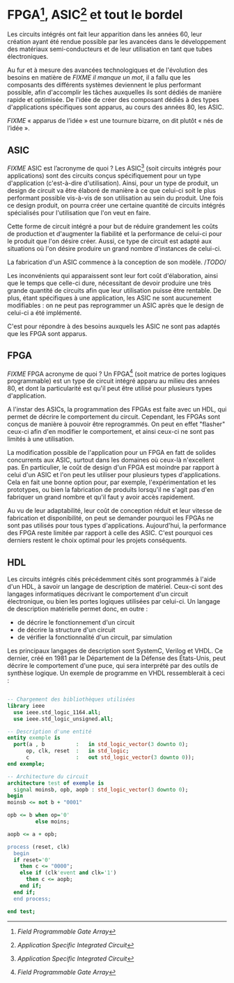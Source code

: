 # FPGA[^fpga], ASIC[^asic] et tout le bordel

[^fpga]: *Field Programmable Gate Array*
[^asic]: *Application Specific Integrated Circuit*

Les circuits intégrés ont fait leur apparition dans les années 60, leur création ayant été rendue possible par les avancées dans le développement des matériaux semi-conducteurs et de leur utilisation en tant que tubes électroniques.

Au fur et à mesure des avancées technologiques et de l'évolution des besoins en matière de *FIXME il manque un mot*, il a fallu que les composants des différents systèmes deviennent le plus performant possible, afin d'accomplir les tâches auxquelles ils sont dédiés de manière rapide et optimisée. De l'idée de créer des composant dédiés à des types d'applications spécifiques sont apparus, au cours des années 80, les ASIC.

*FIXME* « apparus de l’idée » est une tournure bizarre, on dit plutôt « nés de l’idée ».

## ASIC

*FIXME* ASIC est l’acronyme de quoi ?
Les ASIC[^asic] (soit circuits intégrés pour applications) sont des circuits conçus spécifiquement pour un type d'application (c'est-à-dire d'utilisation). Ainsi, pour un type de produit, un design de circuit va être élaboré de manière à ce que celui-ci soit le plus performant possible vis-à-vis de son utilisation au sein du produit. Une fois ce design produit, on pourra créer une certaine quantité de circuits intégrés spécialisés pour l'utilisation que l'on veut en faire.

Cette forme de circuit intégré a pour but de réduire grandement les coûts de production et d'augmenter la fiabilité et la performance de celui-ci pour le produit que l'on désire créer. Aussi, ce type de circuit est adapté aux situations où l'on désire produire un grand nombre d'instances de celui-ci.

La fabrication d'un ASIC commence à la conception de son modèle. /*TODO*/

Les inconvénients qui apparaissent sont leur fort coût d'élaboration, ainsi que le temps que celle-ci dure, nécessitant de devoir produire une très grande quantité de circuits afin que leur utilisation puisse être rentable. De plus, étant spécifiques à une application, les ASIC ne sont aucunement modifiables : on ne peut pas reprogrammer un ASIC après que le design de celui-ci a été implémenté.


C'est pour répondre à des besoins auxquels les ASIC ne sont pas adaptés que les FPGA sont apparus.

## FPGA

*FIXME* FPGA acronyme de quoi ?
Un FPGA[^fpga] (soit matrice de portes logiques programmable) est un type de circuit intégré apparu au milieu des années 80, et dont la particularité est qu'il peut être utilisé pour plusieurs types d'application.

A l'instar des ASICs, la programmation des FPGAs est faite avec un HDL, qui permet de décrire le comportement du circuit. Cependant, les FPGAs sont conçus de manière à pouvoir être reprogrammés. On peut en effet "flasher" ceux-ci afin d'en modifier le comportement, et ainsi ceux-ci ne sont pas limités à une utilisation.

La modification possible de l'application pour un FPGA en fatt de solides concurrents aux ASIC, surtout dans les domaines où ceux-là n'excellent pas. En particulier, le coût de design d'un FPGA est moindre par rapport à celui d'un ASIC et l'on peut les utiliser pour plusieurs types d'applications. Cela en fait une bonne option pour, par exemple, l'expérimentation et les prototypes, ou bien la fabrication de produits lorsqu'il ne s'agit pas d'en fabriquer un grand nombre et qu'il faut y avoir accès rapidement.

Au vu de leur adaptabilité, leur coût de conception réduit et leur vitesse de fabrication et disponibilité, on peut se demander pourquoi les FPGAs ne sont pas utilisés pour tous types d'applications. Aujourd'hui, la performance des FPGA reste limitée par rapport à celle des ASIC. C'est pourquoi ces derniers restent le choix optimal pour les projets conséquents.


## HDL

Les circuits intégrés cités précédemment cités sont programmés à l'aide d'un HDL, à savoir un langage de description de matériel. Ceux-ci sont des langages informatiques décrivant le comportement d'un circuit électronique, ou bien les portes logiques utilisées par celui-ci. Un langage de description matérielle permet donc, en outre :

  - de décrire le fonctionnement d'un circuit
  - de décrire la structure d'un circuit
  - de vérifier la fonctionnalité d'un circuit, par simulation

Les principaux langages de description sont SystemC, Verilog et VHDL. Ce dernier, créé en 1981 par le Département de la Défense des États-Unis, peut décrire le comportement d'une puce, qui sera interprété par des outils de synthèse logique. Un exemple de programme en VHDL ressemblerait à ceci :

```vhdl

-- Chargement des bibliothèques utilisées
library ieee
  use ieee.std_logic_1164.all;
  use ieee.std_logic_unsigned.all;

-- Description d'une entité
entity exemple is
  port(a , b          :   in std_logic_vector(3 downto 0);
      op, clk, reset  :   in std_logic;
      c               :   out std_logic_vector(3 downto 0));
end exemple;

-- Architecture du circuit
architecture test of exemple is
  signal moinsb, opb, aopb : std_logic_vector(3 downto 0);
begin
moinsb <= not b + "0001"

opb <= b when op='0'
         else moins;

aopb <= a + opb;

process (reset, clk)
  begin
  if reset='0'
    then c <= "0000";
    else if (clk'event and clk='1')
      then c <= aopb;
    end if;
  end if;
  end process;

end test;
```
